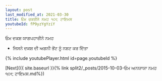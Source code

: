 ```yaml
---
layout: post
last_modified_at: 2021-03-30
title: ਓਮ ਚਕਰੀਨੇ ਨਮਹ ੧੦੮ ਟਾਇਮਸ
youtubeId: fP9yzYgYziY
---
```

 
 
 ਓਮ ਦਕਸ਼ ਯਾਗਪਹਾਰੀਨੇ ਨਮਹ  
 
 -  ਜਿਸਨੇ ਦਕਸ਼ ਦੀ ਅਗਨੀ ਭੇਂਟ ਨੂੰ ਨਸ਼ਟ ਕਰ ਦਿੱਤਾ 
 
  
 
  
 
 
 
 
 
 


{% include youtubePlayer.html id=page.youtubeId %}
 
[Next]({{ site.baseurl }}{% link  split2/_posts/2015-10-03-ਓਮ ਅਨਯਾਯਾ ਨਮਹ  ੧੦੮ ਟਾਇਮਸ.md%})
 
